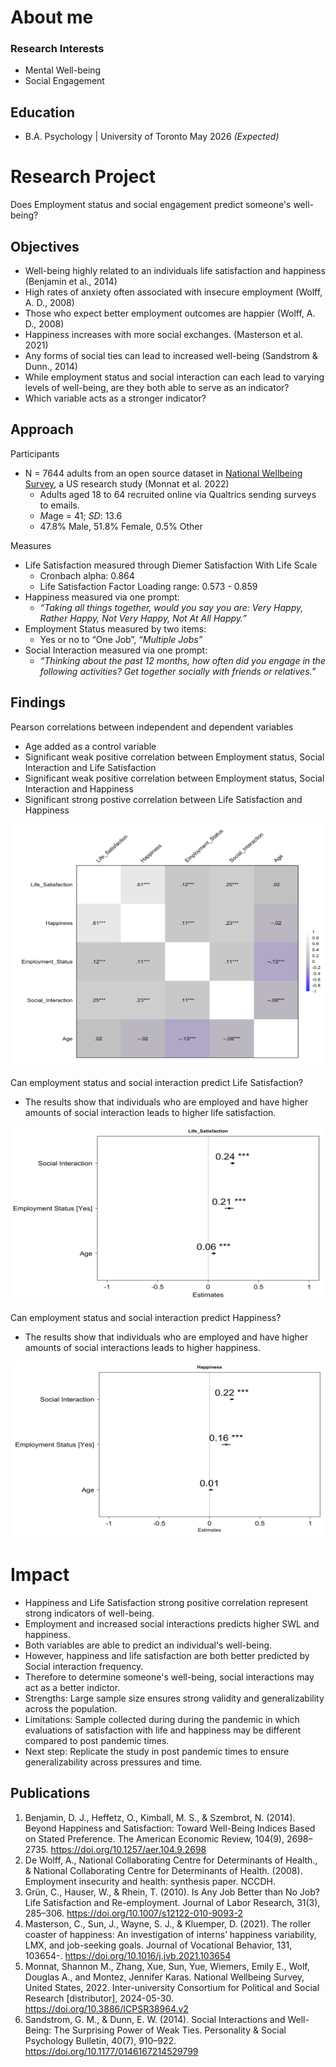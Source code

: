 # About me

### Research Interests
- Mental Well-being
- Social Engagement

## Education
- B.A. Psychology | University of Toronto May 2026 _(Expected)_

# Research Project
Does Employment status and social engagement predict someone's well-being?

## Objectives
- Well-being highly related to an individuals life satisfaction and happiness (Benjamin et al., 2014)
- High rates of anxiety often associated with insecure employment (Wolff, A. D., 2008)
- Those who expect better employment outcomes are happier (Wolff, A. D., 2008)
- Happiness increases with more social exchanges. (Masterson et al. 2021)
- Any forms of social ties can lead to increased well-being (Sandstrom & Dunn., 2014)
- While employment status and social interaction can each lead to varying levels of well-being, are they both able to serve as an indicator?
- Which variable acts as a stronger indicator?

## Approach
Participants
- N = 7644 adults from an open source dataset in [National Wellbeing Survey](https://www.icpsr.umich.edu/web/ICPSR/studies/38964), a US research study (Monnat et al. 2022)
  - Adults aged 18 to 64 recruited online via Qualtrics sending surveys to emails.
  - *M*age = 41; *SD*: 13.6
  - 47.8% Male, 51.8% Female, 0.5% Other

Measures
- Life Satisfaction measured through Diemer Satisfaction With Life Scale
  - Cronbach alpha: 0.864
  - Life Satisfaction Factor Loading range: 0.573 - 0.859
- Happiness measured via one prompt:
  - *“Taking all things together, would you say you are: Very Happy, Rather Happy, Not Very Happy, Not At All Happy.”*
- Employment Status measured by two items:
  - Yes or no to “One Job”, *“Multiple Jobs”*
- Social Interaction measured via one prompt:
  - *“Thinking about the past 12 months, how often did you engage in the following activities? Get together socially with friends or relatives.”*
 
## Findings
Pearson correlations between independent and dependent variables
- Age added as a control variable
- Significant weak positive correlation between Employment status, Social Interaction and Life Satisfaction
- Significant weak positive correlation between Employment status, Social Interaction and Happiness
- Significant strong postive correlation between Life Satisfaction and Happiness

![Pearon Correlation](/assets/img/Corr.png)

Can employment status and social interaction predict Life Satisfaction?
- The results show that individuals who are employed and have higher amounts of social interaction leads to higher life satisfaction.

![SWL Regression](/assets/img/SWL_Regression.png)

Can employment status and social interaction predict Happiness?
- The results show that individuals who are employed and have higher amounts of social interactions leads to higher happiness.

![Happiness Regression](assets/img/Happiness_Regression.png)

# Impact
- Happiness and Life Satisfaction strong positive correlation represent strong indicators of well-being.
- Employment and increased social interactions predicts higher SWL and happiness.
- Both variables are able to predict an individual's well-being.
- However, happiness and life satisfaction are both better predicted by Social interaction frequency.
- Therefore to determine someone's well-being, social interactions may act as a better indictor.
- Strengths: Large sample size ensures strong validity and generalizability across the population.
- Limitations: Sample collected during during the pandemic in which evaluations of satisfaction with life and happiness may be different compared to post pandemic times.
- Next step: Replicate the study in post pandemic times to ensure generalizability across pressures and time.

## Publications

1. Benjamin, D. J., Heffetz, O., Kimball, M. S., & Szembrot, N. (2014). Beyond Happiness and Satisfaction: Toward Well-Being Indices Based on Stated Preference. The American Economic Review, 104(9), 2698–2735. https://doi.org/10.1257/aer.104.9.2698
2. De Wolff, A., National Collaborating Centre for Determinants of Health., & National Collaborating Centre for Determinants of Health. (2008). Employment insecurity and health: synthesis paper. NCCDH.
3. Grün, C., Hauser, W., & Rhein, T. (2010). Is Any Job Better than No Job? Life Satisfaction and Re-employment. Journal of Labor Research, 31(3), 285–306. https://doi.org/10.1007/s12122-010-9093-2
4. Masterson, C., Sun, J., Wayne, S. J., & Kluemper, D. (2021). The roller coaster of happiness: An investigation of interns’ happiness variability, LMX, and job-seeking goals. Journal of Vocational Behavior, 131, 103654-. https://doi.org/10.1016/j.jvb.2021.103654
5. Monnat, Shannon M., Zhang, Xue, Sun, Yue, Wiemers, Emily E., Wolf, Douglas A., and Montez, Jennifer Karas. National Wellbeing Survey, United States, 2022. Inter-university Consortium for Political and Social Research [distributor], 2024-05-30. https://doi.org/10.3886/ICPSR38964.v2
6. Sandstrom, G. M., & Dunn, E. W. (2014). Social Interactions and Well-Being: The Surprising Power of Weak Ties. Personality & Social Psychology Bulletin, 40(7), 910–922. https://doi.org/10.1177/0146167214529799


